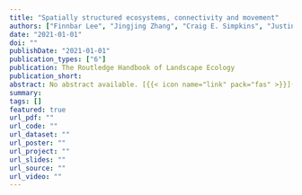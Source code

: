 ```yaml
---
title: "Spatially structured ecosystems, connectivity and movement"
authors: ["Finnbar Lee", "Jingjing Zhang", "Craig E. Simpkins", "Justine A. Becker", "George L.W. Perry"]
date: "2021-01-01"
doi: ""
publishDate: "2021-01-01"
publication_types: ["6"]
publication: The Routledge Handbook of Landscape Ecology
publication_short:
abstract: No abstract available. [{{< icon name="link" pack="fas" >}}](https://www.routledge.com/The-Routledge-Handbook-of-Landscape-Ecology/Francis-Millington-Perry-Minor/p/book/9780367024567)
summary:
tags: []
featured: true
url_pdf: ""
url_code: ""
url_dataset: ""
url_poster: ""
url_project: ""
url_slides: ""
url_source: ""
url_video: ""
---
```

